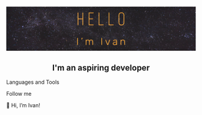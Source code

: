 ![Header](https://github.com/IvanGodPro24/IvanGodPro24/blob/main/assets/logo.png)

<h2 align="center">I'm an aspiring developer</h2>

Languages and Tools

Follow me

👋 Hi, I’m Ivan!
